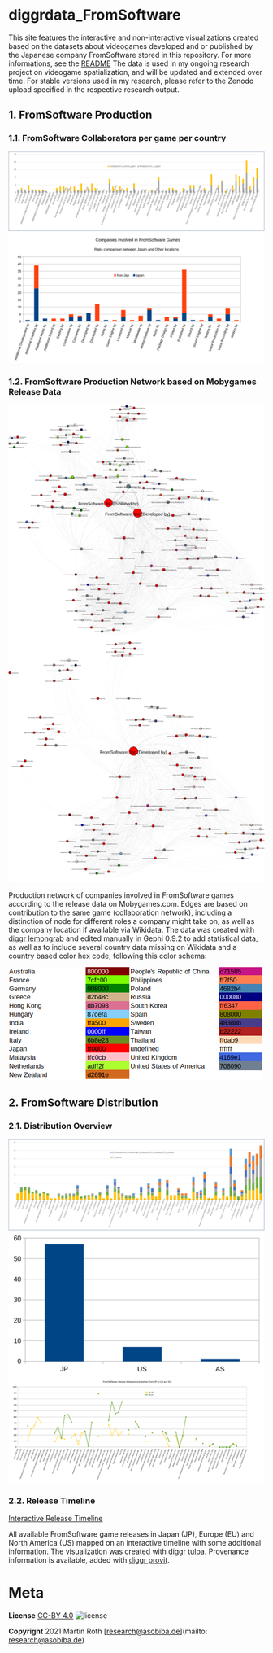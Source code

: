 # diggrdata_FromSoftware

This site features the interactive and non-interactive visualizations created based on the datasets about videogames developed and or published by the Japanese company FromSoftware stored in this repository. For more informations, see the [README](README.md)
The data is used in my ongoing research project on videogame spatialization, and will be updated and extended over time. For stable versions used in my research, please refer to the Zenodo upload specified in the respective research output.


## 1. FromSoftware Production

### 1.1. FromSoftware Collaborators per game per country

![Headquarter Locations of Companies involved in FromSoftware games](visualizations/FromSoftware_ReleaseAnalysis_CompanyLocations.svg)
![Role-based chart of company locations, divided into two groups, a.) Japan, b.) other countries](visualizations/FromSoftware_Rolebased_companyCountries.svg)

### 1.2. FromSoftware Production Network based on Mobygames Release Data

![FromSoftware Production Network, all collaborators](visualizations/FromSoftware_ProductionNetwork_withroles_all.svg)
![FromSoftware Production Network, limited collaborators](visualizations/FromSoftware_ProductionNetwork_withroles_nopubldistrloc.svg)

Production network of companies involved in FromSoftware games according to the release data on Mobygames.com. Edges are based on contribution to the same game (collaboration network), including a distinction of node for different roles a company might take on, as well as the company location if available via Wikidata. The data was created with [diggr lemongrab](https://github.com/diggr/lemongrab) and edited manually in Gephi 0.9.2 to add statistical data, as well as to include several country data missing on Wikidata and a country based color hex code, following this color schema:

![this hex color schema](visualizations/FromSoftCountryColorCodesTable.png)


## 2. FromSoftware Distribution

### 2.1. Distribution Overview

![Per-game releases per region, stacked](visualizations/FromSoftware_ReleaseAnalysis_ReleaseRegion.svg)
![Distribution of first releases by region](visualizations/FromSoftware_ReleaseAnalysis_FirstReleaseCountryDistribution.svg)
![Temporal Distance between first release in Japan and first release in the US and EU region](visualizations/FromSoftware_ReleaseAnalysis_ReleaseDistanceJPEUUS.svg)

### 2.2. Release Timeline

[Interactive Release Timeline](visualizations/fromsoft_release_release_timeline.html)

All available FromSoftware game releases in Japan (JP), Europe (EU) and North America (US) mapped on an interactive timeline with some additional information. The visualization was created with [diggr tulpa](https://github.com/diggr/tulpa). Provenance information is available, added with [diggr provit](https://github.com/diggr/provit).

# Meta

**License**
[CC-BY 4.0](http://creativecommons.org/licenses/by/4.0)
![license](https://i.creativecommons.org/l/by/4.0/80x15.png)

**Copyright**
2021 Martin Roth [research@asobiba.de](mailto: research@asobiba.de)
